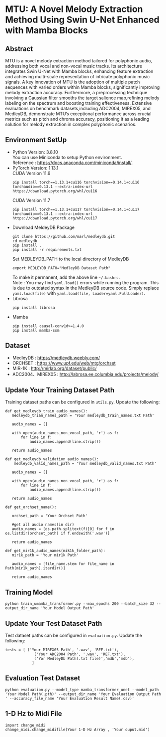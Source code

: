 # MTU: A Novel Melody Extraction Method Using Swin U-Net Enhanced with Mamba Blocks
## Abstract
MTU is a novel melody extraction method tailored
for polyphonic audio, addressing both vocal and non-vocal music
tracks. Its architecture integrates Swin U-Net with Mamba
blocks, enhancing feature extraction and achieving multi-scale
representation of intricate polyphonic music signals. A key
innovation of MTU is the adoption of multiple patch sequences
with varied orders within Mamba blocks, significantly improving melody extraction accuracy. 
Furthermore, a preprocessing technique involving a Gaussian filter smooths the target salience map,refining melody labeling on the spectrum and boosting training effectiveness. 
Extensive evaluations on benchmark datasets,including ADC2004, MIREX05, and MedleyDB, demonstrate
MTU’s exceptional performance across crucial metrics such as
pitch and chroma accuracy, positioning it as a leading solution
for melody extraction in complex polyphonic scenarios.


## Environment SetUp
- Python Version: 3.8.10  
  You can use Miniconda to setup Python environment.  
  Reference : https://docs.anaconda.com/miniconda/install/.
- PyTorch Version: 1.13.1  
  CUDA Version 11.6
  ```
  pip install torch==1.13.1+cu116 torchvision==0.14.1+cu116 torchaudio==0.13.1 --extra-index-url https://download.pytorch.org/whl/cu116
  ```
  CUDA Version 11.7
  ```
  pip install torch==1.13.1+cu117 torchvision==0.14.1+cu117 torchaudio==0.13.1 --extra-index-url https://download.pytorch.org/whl/cu117
  ```
- Download MeldeyDB Package
  ```
  git clone https://github.com/marl/medleydb.git
  cd medleydb
  pip install .
  pip install -r requirements.txt
  ```
  Set MEDLEYDB_PATH to the local directory of MedleyDB
  ```
  export MEDLEYDB_PATH="MedleyDB Dataset Path"
  ```
  To make it permanent, add the above line ```~/.bashrc```.  
  Note : You may find ```yaml.load()``` errors while running the program. This is due to outdated syntax in the MedleyDB source code. Simply replace ```yaml.load(file)``` with ```yaml.load(file, Loader=yaml.FullLoader)```.
- Librosa
  ```
  pip install librosa
  ```
- Mamba
  ```
  pip install causal-conv1d>=1.4.0
  pip install mamba-ssm
  ```
## Dataset 
- MedleyDB : https://medleydb.weebly.com/
- ORCHSET : https://www.upf.edu/web/mtg/orchset
- MIR-1K : http://mirlab.org/dataset/public/
- ADC2004、MIREX05 : http://labrosa.ee.columbia.edu/projects/melody/

## Update Your Training Dataset Path
Training dataset paths can be configured in  ```utils.py```. Update the following: 
 ```
def get_medleydb_train_audio_names():
    medleydb_trian_names_path = 'Your medleydb_train_names.txt Path'

    audio_names = []

    with open(audio_names_non_vocal_path, 'r') as f:
        for line in f:
            audio_names.append(line.strip())

    return audio_names
 ```
 ```
def get_medleydb_validation_audio_names():
     medleydb_valid_names_path = 'Your medleydb_valid_names.txt Path'

    audio_names = []

    with open(audio_names_non_vocal_path, 'r') as f:
        for line in f:
            audio_names.append(line.strip())

    return audio_names
 ```

 ```
def get_orchset_name():

    orchset_path = 'Your Orchset Path'
    
    #get all audio names(in dir)
    audio_names = [os.path.splitext(f)[0] for f in os.listdir(orchset_path) if f.endswith('.wav')]
    
    return audio_names 
 ```
 ```
def get_mir1k_audio_names(mik1k_folder_path):
    mir1k_path = 'Your mir1k Path'
    
    audio_names = [file_name.stem for file_name in Path(mir1k_path).iterdir()]

    return audio_names
 ```
## Training Model
 ```
 python train_umamba_transformer.py --max_epochs 200 --batch_size 32 --output_dir_name 'Your Model Output Path'
```
## Update Your Test Dataset Path
Test dataset paths can be configured in ```evaluation.py```. Update the following: 
 ```
 tests = [ ('Your MIREX05 Path', '.wav', 'REF.txt'),
              ('Your ADC2004 Path', '.wav', 'REF.txt'),
              ('Yor MedleyDb Path(.txt file)','mdb','mdb'),
             ]  
 ```
## Evaluation Test Dataset  
 ```
 python evaluation.py --model_type mamba_transformer_unet --model_path 'Your Model Path(.pth)' --output_dir_name 'Your Evaluation Output Path ' --accuracy_file_name 'Your Evaluation Result Name(.csv)'
 ```
## 1-D Hz to Midi File
 ```
import change_midi
change_midi.change_midifile(Your 1-D Hz Array , 'Your ouput.mid')
 ```
